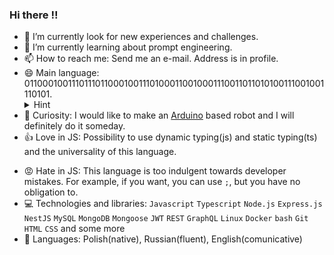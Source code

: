 ### Hi there :bangbang:


- 🔭 I’m currently look for new experiences and challenges. 
- 🌱 I’m currently learning about prompt engineering.
- 📫 How to reach me: Send me an e-mail. Address is in profile.
- 😄 Main language: 011000100111011101100010011101000110010001110011011010100111001001110101. 
  <details>
    <summary>Hint</summary>
    b=a
  </details>
- :tada: Curiosity: I would like to make an [Arduino](https://www.arduino.cc/) based robot and I will definitely do it someday.
- :+1: Love in JS: Possibility to use dynamic typing(js) and static typing(ts) and the universality of this language.
<!-- - :-1: Not love in JS: `'` and `"`. One way to declare strings is enough, but backward compatibility does not allow to delete it :cry:.  -->
- :rage: Hate in JS: This language is too indulgent towards developer mistakes. For example, if you want, you can use `;`, but you have no obligation to.
- :computer: Technologies and libraries: `Javascript` `Typescript` `Node.js` `Express.js` `NestJS` `MySQL` `MongoDB` `Mongoose` `JWT` `REST` `GraphQL` `Linux` `Docker` `bash` `Git` `HTML` `CSS`  and some more
- :closed_book: Languages: Polish(native), Russian(fluent), English(comunicative)

